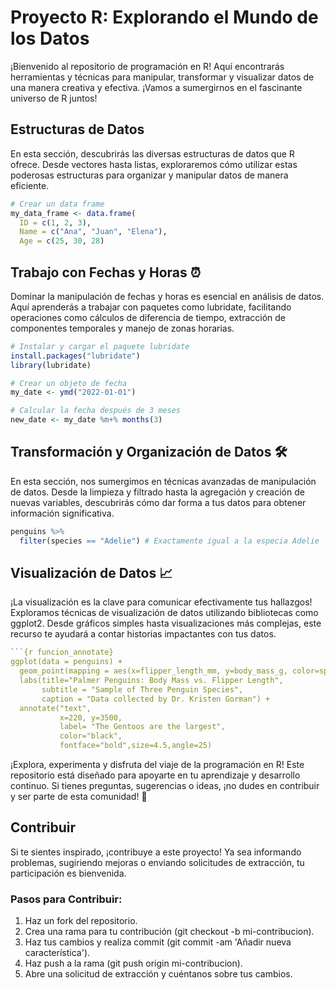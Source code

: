 # Proyecto R: Explorando el Mundo de los Datos

¡Bienvenido al repositorio de programación en R! Aquí encontrarás herramientas y técnicas para manipular, transformar y visualizar datos de una manera creativa 
y efectiva. ¡Vamos a sumergirnos en el fascinante universo de R juntos!

## Estructuras de Datos
En esta sección, descubrirás las diversas estructuras de datos que R ofrece. Desde vectores hasta listas, exploraremos cómo utilizar estas poderosas estructuras 
para organizar y manipular datos de manera eficiente.

```R
# Crear un data frame
my_data_frame <- data.frame(
  ID = c(1, 2, 3),
  Name = c("Ana", "Juan", "Elena"),
  Age = c(25, 30, 28)
```
## Trabajo con Fechas y Horas ⏰
Dominar la manipulación de fechas y horas es esencial en análisis de datos. Aquí aprenderás a trabajar con paquetes como lubridate, facilitando operaciones como cálculos de diferencia de tiempo, extracción de componentes temporales y manejo de zonas horarias.

```R
# Instalar y cargar el paquete lubridate
install.packages("lubridate")
library(lubridate)

# Crear un objeto de fecha
my_date <- ymd("2022-01-01")

# Calcular la fecha después de 3 meses
new_date <- my_date %m+% months(3)
```

## Transformación y Organización de Datos 🛠️
En esta sección, nos sumergimos en técnicas avanzadas de manipulación de datos. Desde la limpieza y filtrado hasta la agregación y creación de nuevas variables, descubrirás cómo dar forma a tus datos para obtener información significativa.

```R
penguins %>% 
  filter(species == "Adelie") # Exactamente igual a la especia Adelie
```
## Visualización de Datos 📈
¡La visualización es la clave para comunicar efectivamente tus hallazgos! Exploramos técnicas de visualización de datos utilizando bibliotecas como ggplot2. Desde gráficos simples hasta visualizaciones más complejas, este recurso te ayudará a contar historias impactantes con tus datos.
```R
```{r funcion_annotate}
ggplot(data = penguins) +
  geom_point(mapping = aes(x=flipper_length_mm, y=body_mass_g, color=species))+
  labs(title="Palmer Penguins: Body Mass vs. Flipper Length",
       subtitle = "Sample of Three Penguin Species",
       caption = "Data collected by Dr. Kristen Gorman") +
  annotate("text", 
           x=220, y=3500,
           label= "The Gentoos are the largest",
           color="black",
           fontface="bold",size=4.5,angle=25)
```

¡Explora, experimenta y disfruta del viaje de la programación en R! Este repositorio está diseñado para apoyarte en tu aprendizaje y desarrollo continuo. Si tienes preguntas, sugerencias o ideas, ¡no dudes en contribuir y ser parte de esta comunidad! 🚀

## Contribuir
Si te sientes inspirado, ¡contribuye a este proyecto! Ya sea informando problemas, sugiriendo mejoras o enviando solicitudes de extracción, tu participación es bienvenida.

### Pasos para Contribuir:
1. Haz un fork del repositorio.
2. Crea una rama para tu contribución (git checkout -b mi-contribucion).
3. Haz tus cambios y realiza commit (git commit -am 'Añadir nueva característica').
4. Haz push a la rama (git push origin mi-contribucion).
5. Abre una solicitud de extracción y cuéntanos sobre tus cambios.
